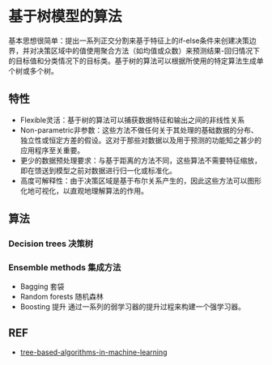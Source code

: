 
# 基于树模型的算法
基本思想很简单：提出一系列正交分割来基于特征上的if-else条件来创建决策边界，并对决策区域中的值使用聚合方法（如均值或众数）来预测结果-回归情况下的目标值和分类情况下的目标类。基于树的算法可以根据所使用的特定算法生成单个树或多个树。


## 特性

- Flexible灵活：基于树的算法可以捕获数据特征和输出之间的非线性关系
- Non-parametric非参数：这些方法不做任何关于其处理的基础数据的分布、独立性或恒定方差的假设。这对于那些对数据以及用于预测的功能知之甚少的应用程序至关重要。
- 更少的数据预处理要求：与基于距离的方法不同，这些算法不需要特征缩放，即在馈送到模型之前对数据进行归一化或标准化。
- 高度可解释性：由于决策区域是基于布尔关系产生的，因此这些方法可以图形化地可视化，以直观地理解算法的作用。


## 算法

### Decision trees 决策树

### Ensemble methods 集成方法

- Bagging 套袋
- Random forests 随机森林
- Boosting 提升
通过一系列的弱学习器的提升过程来构建一个强学习器。


## REF

- [tree-based-algorithms-in-machine-learning](https://www.omdena.com/blog/tree-based-algorithms-in-machine-learning)